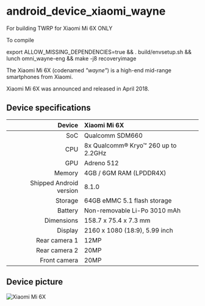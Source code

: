 # android_device_xiaomi_wayne
For building TWRP for Xiaomi Mi 6X ONLY

To compile

export ALLOW_MISSING_DEPENDENCIES=true && . build/envsetup.sh && lunch omni_wayne-eng && make -j8 recoveryimage

The Xiaomi Mi 6X (codenamed _"wayne"_) is a high-end mid-range smartphones from Xiaomi.

Xiaomi Mi 6X was announced and released in April 2018.

## Device specifications

| Device       | Xiaomi Mi 6X                            |
| -----------: | :---------------------------------------------- |
| SoC          | Qualcomm SDM660                                 |
| CPU          | 8x Qualcomm® Kryo™ 260 up to 2.2GHz             |
| GPU          | Adreno 512                                      |
| Memory       | 4GB / 6GM RAM (LPDDR4X)                         |
| Shipped Android version | 8.1.0                                |
| Storage      | 64GB eMMC 5.1 flash storage                     |
| Battery      | Non-removable Li-Po 3010 mAh                    |
| Dimensions   | 158.7 x 75.4 x 7.3 mm                           |
| Display      | 2160 x 1080 (18:9), 5.99 inch                   |
| Rear camera 1 | 12MP                                           |
| Rear camera 2 | 20MP                                           |
| Front camera | 20MP                                            |

## Device picture

![Xiaomi Mi 6X](https://i1.mifile.cn/f/i/18/mi6x/gallery_header.jpg)
